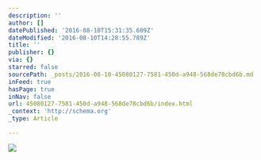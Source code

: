 ```yaml
---
description: ''
author: []
datePublished: '2016-08-10T15:31:35.609Z'
dateModified: '2016-08-10T14:28:55.789Z'
title: ''
publisher: {}
via: {}
starred: false
sourcePath: _posts/2016-08-10-45080127-7581-450d-a948-568de78cbd6b.md
inFeed: true
hasPage: true
inNav: false
url: 45080127-7581-450d-a948-568de78cbd6b/index.html
_context: 'http://schema.org'
_type: Article

---
```

![](https://the-grid-user-content.s3-us-west-2.amazonaws.com/b6237087-3cdb-4681-a5ed-342559aedbfe.jpg)